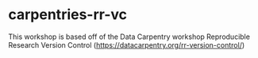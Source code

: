 # carpentries-rr-vc

This workshop is based off of the Data Carpentry workshop Reproducible Research Version Control (https://datacarpentry.org/rr-version-control/)
